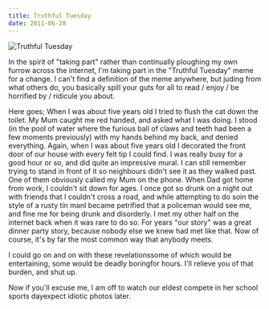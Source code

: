 ```yaml
---
title: Truthful Tuesday
date: 2011-06-28
---
```


![Truthful Tuesday](https://source.unsplash.com/LuQ2ex5HY3c/1600x900)

In the spirit of "taking part" rather than continually ploughing my own furrow across the internet, I'm taking part in the "Truthful Tuesday" meme for a change. I can't find a definition of the meme anywhere, but juding from what others do, you basically spill your guts for all to read / enjoy / be horrified by / ridicule you about.

Here goes; When I was about five years old I tried to flush the cat down the toilet. My Mum caught me red handed, and asked what I was doing. I stood (in the pool of water where the furious ball of claws and teeth had been a few moments previously) with my hands behind my back, and denied everything. Again, when I was about five years old I decorated the front door of our house with every felt tip I could find. I was really busy for a good hour or so, and did quite an impressive mural. I can still remember trying to stand in front of it so neighbours didn't see it as they walked past. One of them obviously called my Mum on the phone. When Dad got home from work, I couldn't sit down for ages. I once got so drunk on a night out with friends that I couldn't cross a road, and while attempting to do soin the style of a rusty tin manI became petrified that a policeman would see me, and fine me for being drunk and disorderly. I met my other half on the internet back when it was rare to do so. For years "our story" was a great dinner party story, because nobody else we knew had met like that. Now of course, it's by far the most common way that anybody meets.

I could go on and on with these revelationssome of which would be entertaining, some would be deadly boringfor hours. I'll relieve you of that burden, and shut up.

Now if you'll excuse me, I am off to watch our eldest compete in her school sports dayexpect idiotic photos later.